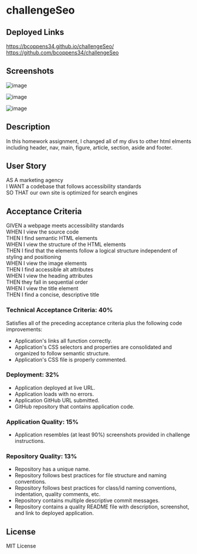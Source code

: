 # challengeSeo

## Deployed Links

https://bcoppens34.github.io/challengeSeo/
https://github.com/bcoppens34/challengeSeo

## Screenshots

![image](https://github.com/bcoppens34/challengeSeo/assets/138166854/7e1851a6-54ba-4cba-8713-c41772700b9f)

![image](https://github.com/bcoppens34/challengeSeo/assets/138166854/e686549a-367d-4d73-acad-0b44ce42f800)

![image](https://github.com/bcoppens34/challengeSeo/assets/138166854/bff8ffa7-3a8d-4fa2-9354-a04f42a26515)

## Description

In this homework assignment, I changed all of my divs to other html elments including header, nav, main, figure, article, section, aside and footer.

## User Story

AS A marketing agency  
I WANT a codebase that follows accessibility standards  
SO THAT our own site is optimized for search engines  

## Acceptance Criteria

GIVEN a webpage meets accessibility standards  
WHEN I view the source code  
THEN I find semantic HTML elements  
WHEN I view the structure of the HTML elements  
THEN I find that the elements follow a logical structure independent of styling and positioning  
WHEN I view the image elements  
THEN I find accessible alt attributes  
WHEN I view the heading attributes  
THEN they fall in sequential order  
WHEN I view the title element  
THEN I find a concise, descriptive title  

### Technical Acceptance Criteria: 40%

Satisfies all of the preceding acceptance criteria plus the following code improvements:

-  Application's links all function correctly.
- Application's CSS selectors and properties are consolidated and organized to follow semantic structure.
- Application's CSS file is properly commented.

### Deployment: 32%

- Application deployed at live URL.
- Application loads with no errors.
- Application GitHub URL submitted.
- GitHub repository that contains application code.

### Application Quality: 15%
- Application resembles (at least 90%) screenshots provided in challenge instructions.

### Repository Quality: 13%
- Repository has a unique name.
- Repository follows best practices for file structure and naming conventions.
- Repository follows best practices for class/id naming conventions, indentation, quality comments, etc.
- Repository contains multiple descriptive commit messages.
- Repository contains a quality README file with description, screenshot, and link to deployed application.

## License

MIT License
